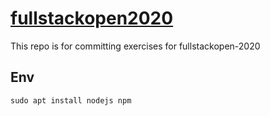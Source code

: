 # [fullstackopen2020](https://fullstackopen.com/)
This repo is for committing exercises for fullstackopen-2020

## Env

`sudo apt install nodejs npm`

